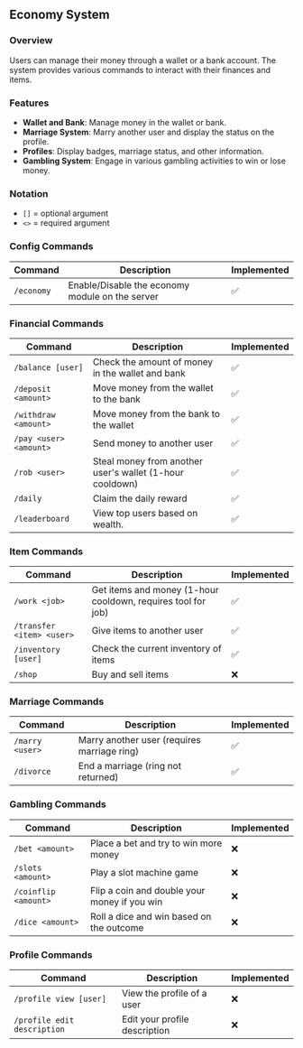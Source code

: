 ## Economy System

### Overview

Users can manage their money through a wallet or a bank account. The system provides various commands to interact with their finances and items.

### Features

- **Wallet and Bank**: Manage money in the wallet or bank.
- **Marriage System**: Marry another user and display the status on the profile.
- **Profiles**: Display badges, marriage status, and other information.
- **Gambling System**: Engage in various gambling activities to win or lose money.

### Notation

- `[]` = optional argument
- `<>` = required argument

### Config Commands

| Command    | Description                                     | Implemented |
| ---------- | ----------------------------------------------- | ----------- |
| `/economy` | Enable/Disable the economy module on the server | ✅          |

### Financial Commands

| Command                | Description                                              | Implemented |
| ---------------------- | -------------------------------------------------------- | ----------- |
| `/balance [user]`      | Check the amount of money in the wallet and bank         | ✅          |
| `/deposit <amount>`    | Move money from the wallet to the bank                   | ✅          |
| `/withdraw <amount>`   | Move money from the bank to the wallet                   | ✅          |
| `/pay <user> <amount>` | Send money to another user                               | ✅          |
| `/rob <user>`          | Steal money from another user's wallet (1-hour cooldown) | ✅          |
| `/daily`               | Claim the daily reward                                   | ✅          |
| `/leaderboard`         | View top users based on wealth.                          | ✅          |

### Item Commands

| Command                   | Description                                                  | Implemented |
| ------------------------- | ------------------------------------------------------------ | ----------- |
| `/work <job>`             | Get items and money (1-hour cooldown, requires tool for job) | ✅          |
| `/transfer <item> <user>` | Give items to another user                                   | ✅          |
| `/inventory [user]`       | Check the current inventory of items                         | ✅          |
| `/shop`                   | Buy and sell items                                           | ❌          |

### Marriage Commands

| Command         | Description                                 | Implemented |
| --------------- | ------------------------------------------- | ----------- |
| `/marry <user>` | Marry another user (requires marriage ring) | ✅          |
| `/divorce`      | End a marriage (ring not returned)          | ✅          |

### Gambling Commands

| Command              | Description                                  | Implemented |
| -------------------- | -------------------------------------------- | ----------- |
| `/bet <amount>`      | Place a bet and try to win more money        | ❌          |
| `/slots <amount>`    | Play a slot machine game                     | ❌          |
| `/coinflip <amount>` | Flip a coin and double your money if you win | ❌          |
| `/dice <amount>`     | Roll a dice and win based on the outcome     | ❌          |

### Profile Commands

| Command                     | Description                   | Implemented |
| --------------------------- | ----------------------------- | ----------- |
| `/profile view [user]`      | View the profile of a user    | ❌          |
| `/profile edit description` | Edit your profile description | ❌          |
